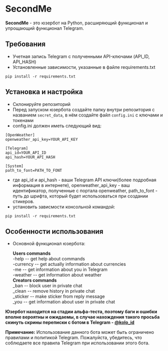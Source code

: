 # SecondMe

**SecondMe** - это юзербот на Python, расширяющий функционал и упрощающий функционал Telegram.

## Требования
- Учетная запись Telegram с полученными API-ключами (API_ID, API_HASH)
- Установленные зависимости, указанные в файле requirements.txt 
```
pip install -r requirements.txt
```

## Установка и настройка
- Склонируйте репозиторий
- Перед запуском юзербота создайте папку внутри репозитория с названием `secret_data`, в нём создайте файл `config.ini` с ключами и токенами
- config.ini должен иметь следующий вид:
```
[OpenWeather]
openweather_api_key=YOUR_API_KEY

[Telegram]
api_id=YOUR_API_ID
api_hash=YOUR_API_HASH

[System]
path_to_font=PATH_TO_FONT
```
- где api_id и api_hash - ваши Telegram API ключи(более подробная информация в интернете), openweather_api_key - ваш идентификатор, полученные с портала openweather, path_to_font - путь до шрифта, который будет использоваться при создании стикеров.
- установить зависмости консольной командой:
```
pip install -r requirements.txt
```

## Особенности использования
- Основной функционал юзербота:

  <b>Users commands</b><br>
  -help -- get help about commands<br>
  -currency -- get actually information about currencies<br>
  -me -- get information about you in Telegram<br>
  -weather <city name> -- get information about weather<br>
  <b>Creators commands</b><br>
  _ban -- block user in private chat<br>
  _clean -- remove history in private chat<br>
  _sticker -- make sticker from reply message<br>
  _you -- get information about user in private chat<br>
  

**Юзербот находится на стадии альфа-теста, поэтому баги и ошибки вполне вероятны и ожидаемы, в случае нахождения такого просьба скинуть скрины переписки с ботом в Telegram - <a href="https://t.me/kolo_id">@kolo_id<a>**


**Примечание:** Использование данного бота может быть ограничено правилами и политикой Telegram. Пожалуйста, убедитесь, что соблюдаете все правила Telegram при использовании этого бота.

